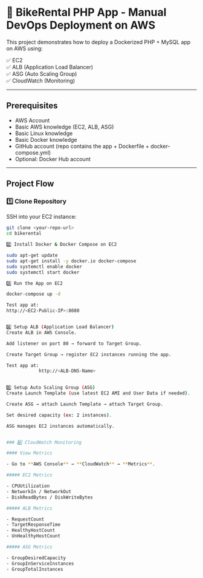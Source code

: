 # 🚀 BikeRental PHP App - Manual DevOps Deployment on AWS

This project demonstrates how to deploy a Dockerized PHP + MySQL app on AWS using:

✅ EC2  
✅ ALB (Application Load Balancer)  
✅ ASG (Auto Scaling Group)  
✅ CloudWatch (Monitoring)

---

## Prerequisites

- AWS Account
- Basic AWS knowledge (EC2, ALB, ASG)
- Basic Linux knowledge
- Basic Docker knowledge
- GitHub account (repo contains the app + Dockerfile + docker-compose.yml)
- Optional: Docker Hub account

---

## Project Flow

### 1️⃣ Clone Repository

SSH into your EC2 instance:

```bash
git clone <your-repo-url>
cd bikerental

2️⃣ Install Docker & Docker Compose on EC2

sudo apt-get update
sudo apt-get install -y docker.io docker-compose
sudo systemctl enable docker
sudo systemctl start docker

3️⃣ Run the App on EC2

docker-compose up -d

Test app at:
http://<EC2-Public-IP>:8080


4️⃣ Setup ALB (Application Load Balancer)
Create ALB in AWS Console.

Add listener on port 80 → forward to Target Group.

Create Target Group → register EC2 instances running the app.

Test app at: 
            http://<ALB-DNS-Name>
            

5️⃣ Setup Auto Scaling Group (ASG)
Create Launch Template (use latest EC2 AMI and User Data if needed).

Create ASG → attach Launch Template → attach Target Group.

Set desired capacity (ex: 2 instances).

ASG manages EC2 instances automatically.


### 6️⃣ CloudWatch Monitoring

#### View Metrics

- Go to **AWS Console** → **CloudWatch** → **Metrics**.

##### EC2 Metrics

- CPUUtilization
- NetworkIn / NetworkOut
- DiskReadBytes / DiskWriteBytes

##### ALB Metrics

- RequestCount
- TargetResponseTime
- HealthyHostCount
- UnHealthyHostCount

##### ASG Metrics

- GroupDesiredCapacity
- GroupInServiceInstances
- GroupTotalInstances
